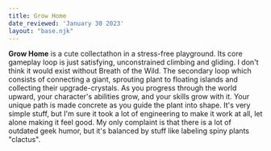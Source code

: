 ```yaml
---
title: Grow Home
date_reviewed: 'January 30 2023'
layout: "base.njk"
---
```


__Grow Home__ is a cute collectathon in a stress-free playground. Its core gameplay loop is just satisfying, unconstrained climbing and gliding. I don't think it would exist without Breath of the Wild. The secondary loop which consists of connecting a giant, sprouting plant to floating islands and collecting their upgrade-crystals. As you progress through the world upward, your character's abilities grow, and your skills grow with it. Your unique path is made concrete as you guide the plant into shape. It's very simple stuff, but I'm sure it took a lot of engineering to make it work at all, let alone making it feel good. My only complaint is that there is a lot of outdated geek humor, but it's balanced by stuff like labeling spiny plants "clactus".